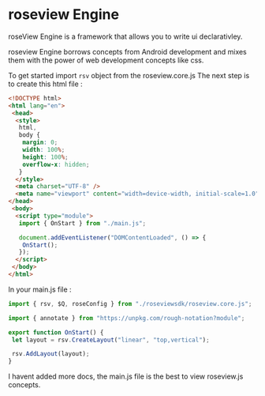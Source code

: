# roseview Engine

roseView Engine is a framework that allows you to write ui declarativley.

roseview Engine borrows concepts from Android development and mixes them with the power of web development concepts like css.

To get started import `rsv` object from the roseview.core.js
The next step is to create this html file :

```html
<!DOCTYPE html>
<html lang="en">
 <head>
  <style>
   html,
   body {
    margin: 0;
    width: 100%;
    height: 100%;
    overflow-x: hidden;
   }
  </style>
  <meta charset="UTF-8" />
  <meta name="viewport" content="width=device-width, initial-scale=1.0" />
</head>
 <body>
  <script type="module">
   import { OnStart } from "./main.js";

   document.addEventListener("DOMContentLoaded", () => {
    OnStart();
   });
  </script>
 </body>
</html>

```

In your main.js file :

```javascript
import { rsv, $Q, roseConfig } from "./roseviewsdk/roseview.core.js";

import { annotate } from "https://unpkg.com/rough-notation?module";

export function OnStart() {
 let layout = rsv.CreateLayout("linear", "top,vertical");

 rsv.AddLayout(layout);
}
```

I havent added more docs, the main.js file is the best to view roseview.js concepts.
